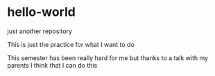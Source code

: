 # hello-world
just another repository

This is just the practice for what I want to do 

This semester has been really hard for me but thanks to a talk with my parents I think that I can do this

